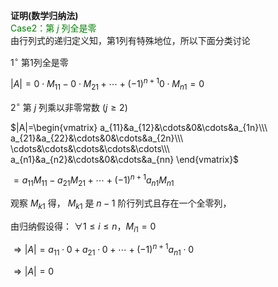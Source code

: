 **证明(数学归纳法)**  
<font color=green>Case2：第 $j$ 列全是零</font>  
由行列式的递归定义知，第1列有特殊地位，所以下面分类讨论  
  
 $1^\circ$  第1列全是零  
  
 $|A|=0\cdot M_{11}-0\cdot M_{21}+\cdots+(-1)^{n+1}0\cdot M_{n1}=0$   
  
 $2^\circ$  第 $j$ 列乘以非零常数 $(j\geq2)$   
  
 $|A|=\begin{vmatrix}  
a_{11}&a_{12}&\cdots&0&\cdots&a_{1n}\\\   
a_{21}&a_{22}&\cdots&0&\cdots&a_{2n}\\\   
\cdots&\cdots&\cdots&\cdots&\cdots\\\   
a_{n1}&a_{n2}&\cdots&0&\cdots&a_{nn}  
\end{vmatrix}$   
  
 $=a_{11}M_{11}-a_{21}M_{21}+\cdots+(-1)^{n+1}a_{n1}M_{n1}$   
  
  
  
观察 $M_{k1}$ 得， $M_{k1}$ 是 $n-1$ 阶行列式且存在一个全零列，  
  
由归纳假设得： $\forall 1\leq i\leq n，M_{i1}=0$   
  
 $\Rightarrow|A|=a_{11}\cdot0+a_{21}\cdot0+\cdots+(-1)^{n+1}a_{n1}\cdot0$   
  
 $\Rightarrow|A|=0$   
  
  
  
